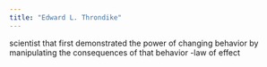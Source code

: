 ```yaml
---
title: "Edward L. Throndike"
---
```

scientist that first demonstrated the power of changing behavior by manipulating the consequences of that behavior
-law of effect


